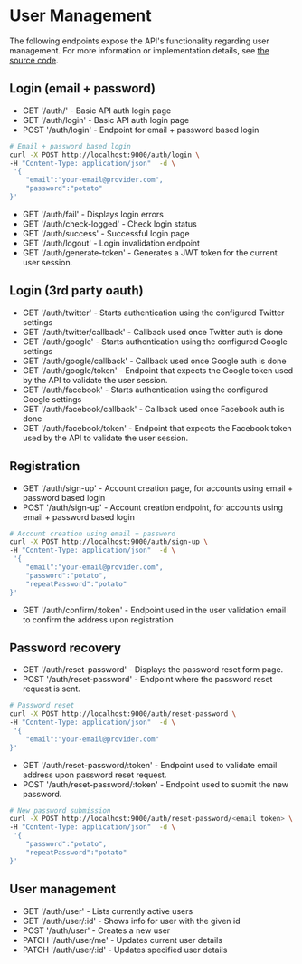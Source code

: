 # User Management

The following endpoints expose the API's functionality regarding user management.
For more information or implementation details, see [the source code](https://github.com/control-tower/ct-oauth-plugin).

## Login (email + password)

- GET '<BASE API URL>/auth/' - Basic API auth login page
- GET '<BASE API URL>/auth/login' - Basic API auth login page
- POST '<BASE API URL>/auth/login' - Endpoint for email + password based login

```bash
# Email + password based login
curl -X POST http://localhost:9000/auth/login \
-H "Content-Type: application/json"  -d \
 '{
    "email":"your-email@provider.com",
    "password":"potato"
}'
```


- GET '<BASE API URL>/auth/fail' - Displays login errors
- GET '<BASE API URL>/auth/check-logged' - Check login status
- GET '<BASE API URL>/auth/success' - Successful login page
- GET '<BASE API URL>/auth/logout' - Login invalidation endpoint
- GET '<BASE API URL>/auth/generate-token' - Generates a JWT token for the current user session.

## Login (3rd party oauth)

- GET '<BASE API URL>/auth/twitter' - Starts authentication using the configured Twitter settings
- GET '<BASE API URL>/auth/twitter/callback' - Callback used once Twitter auth is done
- GET '<BASE API URL>/auth/google' - Starts authentication using the configured Google settings
- GET '<BASE API URL>/auth/google/callback' - Callback used once Google auth is done
- GET '<BASE API URL>/auth/google/token' - Endpoint that expects the Google token used by the API to validate the user session.
- GET '<BASE API URL>/auth/facebook' - Starts authentication using the configured Google settings
- GET '<BASE API URL>/auth/facebook/callback' - Callback used once Facebook auth is done
- GET '<BASE API URL>/auth/facebook/token' - Endpoint that expects the Facebook token used by the API to validate the user session.

## Registration

- GET '<BASE API URL>/auth/sign-up' - Account creation page, for accounts using email + password based login
- POST '<BASE API URL>/auth/sign-up' - Account creation endpoint, for accounts using email + password based login

```bash
# Account creation using email + password
curl -X POST http://localhost:9000/auth/sign-up \
-H "Content-Type: application/json"  -d \
 '{
    "email":"your-email@provider.com",
    "password":"potato",
    "repeatPassword":"potato"
}'
```

- GET '<BASE API URL>/auth/confirm/:token' - Endpoint used in the user validation email to confirm the address upon registration

## Password recovery

- GET '<BASE API URL>/auth/reset-password' - Displays the password reset form page.
- POST '<BASE API URL>/auth/reset-password' - Endpoint where the password reset request is sent.

```bash
# Password reset
curl -X POST http://localhost:9000/auth/reset-password \
-H "Content-Type: application/json"  -d \
 '{
    "email":"your-email@provider.com"
}'
```
- GET '<BASE API URL>/auth/reset-password/:token' - Endpoint used to validate email address upon password reset request.
- POST '<BASE API URL>/auth/reset-password/:token' - Endpoint used to submit the new password.

```bash
# New password submission
curl -X POST http://localhost:9000/auth/reset-password/<email token> \
-H "Content-Type: application/json"  -d \
 '{
    "password":"potato",
    "repeatPassword":"potato"
}'
```

## User management

- GET '<BASE API URL>/auth/user' - Lists currently active users
- GET '<BASE API URL>/auth/user/:id' - Shows info for user with the given id
- POST '<BASE API URL>/auth/user' - Creates a new user
- PATCH '<BASE API URL>/auth/user/me' - Updates current user details
- PATCH '<BASE API URL>/auth/user/:id' - Updates specified user details
